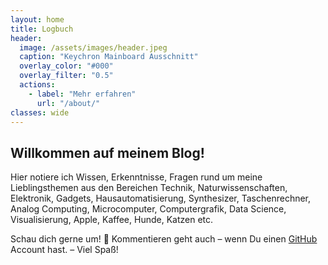 ```yaml
---
layout: home
title: Logbuch
header:
  image: /assets/images/header.jpeg
  caption: "Keychron Mainboard Ausschnitt"
  overlay_color: "#000"
  overlay_filter: "0.5"
  actions:
    - label: "Mehr erfahren"
      url: "/about/"
classes: wide
---
```


## Willkommen auf meinem Blog!

Hier notiere ich Wissen, Erkenntnisse, Fragen rund um meine Lieblingsthemen aus den Bereichen Technik, Naturwissenschaften, Elektronik, Gadgets, Hausautomatisierung, Synthesizer, Taschenrechner, Analog Computing, Microcomputer, Computergrafik, Data Science, Visualisierung, Apple, Kaffee, Hunde, Katzen etc.  

Schau dich gerne um! 🤗 Kommentieren geht auch – wenn Du einen [GitHub](https://github.com) Account hast. – Viel Spaß!